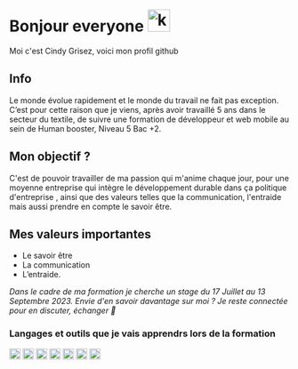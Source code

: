 # Bonjour everyone <img alt="kirby dance retro game" title="kirby dance retro game" loading="lazy" src="https://emojis.slackmojis.com/emojis/images/1643515233/12510/kirby_dance.gif?1643515233" width= "40"/> 
Moi c'est Cindy Grisez, voici mon profil github 

## Info  

Le monde évolue rapidement et le monde du travail ne fait pas exception.
C’est pour cette raison que je viens, après avoir travaillé 5 ans dans le secteur du textile, de suivre une formation de développeur et web mobile au sein de Human booster, Niveau 5 Bac +2. 

## Mon objectif ?  
 
C'est de pouvoir travailler de ma passion qui m'anime chaque jour, pour une moyenne entreprise qui intègre le développement durable dans ça politique d'entreprise , ainsi que des valeurs telles que la communication, l'entraide mais aussi prendre en compte le savoir être. 

## Mes valeurs importantes  

- Le savoir être
- La communication
- L’entraide.

*Dans le cadre de ma formation je cherche un stage du 17 Juillet au 13 Septembre 2023.*
*Envie d'en savoir davantage sur moi ? Je reste connectée pour en discuter, échanger 🙂* 
 
### Langages et outils que je vais apprendrs lors de la formation

<img alt="html5" title="html5" loading="lazy" src=https://www.vectorlogo.zone/logos/w3_html5/w3_html5-ar21.svg width= "20"/>
<img alt="css" title="css" loading="lazy" src=https://www.vectorlogo.zone/logos/w3_css/w3_css-ar21.svg width= "20"/>
<img alt="css" title="css" loading="lazy" src=https://www.vectorlogo.zone/logos/javascript/javascript-horizontal.svg width= "20"/>
<img alt="css" title="css" loading="lazy" src=https://www.vectorlogo.zone/logos/angular/angular-ar21.svg width= "20"/>
<img alt="css" title="css" loading="lazy" src=https://www.vectorlogo.zone/logos/php/php-horizontal.svg width= "20"/>
<img alt="css" title="css" loading="lazy" src=https://www.vectorlogo.zone/logos/symfony/symfony-ar21.svg width= "20"/>
<img alt="css" title="css" loading="lazy" src=https://www.vectorlogo.zone/logos/symfony/symfony-ar21.svg width= "20"/>









